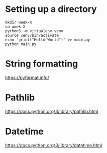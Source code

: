 # Setting up a directory

```
mkdir week-X
cd week-X
python3 -m virtualenv venv
source venv/bin/activate
echo 'print("Hello World")' >> main.py
python main.py
```

# String formatting
https://pyformat.info/

# Pathlib
https://docs.python.org/3/library/pathlib.html

# Datetime 
https://docs.python.org/3/library/datetime.html
